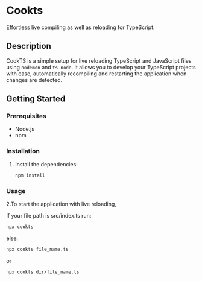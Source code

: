 # Cookts

Effortless live compiling as well as reloading for TypeScript.

## Description

CookTS is a simple setup for live reloading TypeScript and JavaScript files using `nodemon` and `ts-node`. It allows you to develop your TypeScript projects with ease, automatically recompiling and restarting the application when changes are detected.

## Getting Started

### Prerequisites

- Node.js
- npm

### Installation

1. Install the dependencies:
   ```sh
   npm install
   ```

### Usage

2.To start the application with live reloading,

If your file path is src/index.ts
run:

```sh
npx cookts
```

else:

```sh
npx cookts file_name.ts
```

or

```sh
npx cookts dir/file_name.ts
```
